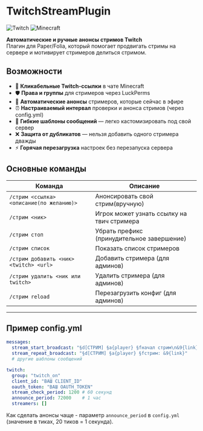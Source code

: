 # TwitchStreamPlugin

![Twitch](https://img.shields.io/badge/Twitch-Plugin-purple?logo=twitch&logoColor=white)
![Minecraft](https://img.shields.io/badge/Minecraft-Paper%2FFolia-green?logo=minecraft&logoColor=white)

**Автоматические и ручные анонсы стримов Twitch**  
Плагин для Paper/Folia, который помогает продвигать стримы на сервере и мотивирует стримеров делиться стримом.

## Возможности

- 🔗 **Кликабельные Twitch-ссылки** в чате Minecraft
- 🛡️ **Права и группы** для стримеров через LuckPerms
- 🔄 **Автоматические анонсы** стримеров, которые сейчас в эфире
- ⏰ **Настраиваемый интервал** проверки и анонса стримов (через config.yml)
- 📝 **Гибкие шаблоны сообщений** — легко кастомизировать под свой сервер
- ❌ **Защита от дубликатов** — нельзя добавить одного стримера дважды
- ⚡ **Горячая перезагрузка** настроек без перезапуска сервера

## Основные команды

| Команда                                | Описание                                      |
|----------------------------------------|-----------------------------------------------|
| `/стрим <ссылка> <описание(по желанию)>`                      | Анонсировать свой стрим(вручную) |
| `/стрим <ник>`                      | Игрок может узнать ссылку на твич стримера       |
| `/стрим стоп`                          | Убрать префикс (принудительное завершение)    |
| `/стрим список`                        | Показать список стримеров                     |
| `/стрим добавить <ник> <twitch> <url>` | Добавить стримера (для админов)               |
| `/стрим удалить <ник или twitch>`      | Удалить стримера (для админов)                |
| `/стрим reload`                        | Перезагрузить конфиг (для админов)            |

---

## Пример config.yml

```yaml
messages:
  stream_start_broadcast: "§d[СТРИМ] §a{player} §fначал стрим\n&9{link}"
  stream_repeat_broadcast: "§d[СТРИМ] §a{player} §fстрим: &9{link}"
  # другие шаблоны сообщений

twitch:
  group: "twitch_on"
  client_id: "ВАШ CLIENT_ID"
  oauth_token: "ВАШ OAUTH_TOKEN"
  stream_check_period: 1200 # 60 секунд
  announce_period: 72000    # 1 час
  streamers: []
```

Как сделать анонсы чаще -  параметр `announce_period` в `config.yml` (значение в тиках, 20 тиков = 1 секунда).
